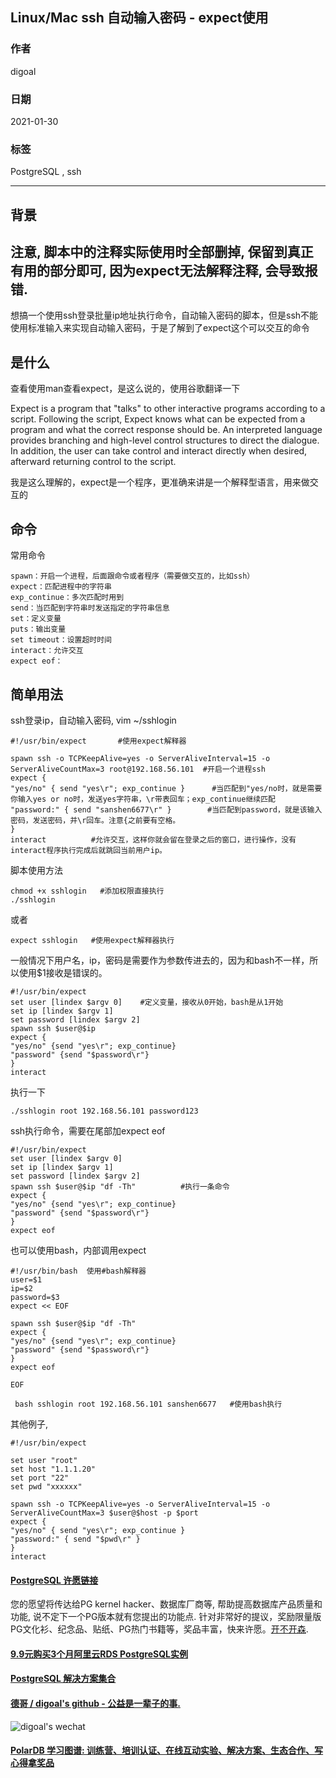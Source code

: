 ## Linux/Mac ssh 自动输入密码 - expect使用  
    
### 作者    
digoal    
    
### 日期    
2021-01-30    
    
### 标签    
PostgreSQL , ssh     
    
----    
    
## 背景    
## 注意, 脚本中的注释实际使用时全部删掉, 保留到真正有用的部分即可, 因为expect无法解释注释, 会导致报错.  
  
想搞一个使用ssh登录批量ip地址执行命令，自动输入密码的脚本，但是ssh不能使用标准输入来实现自动输入密码，于是了解到了expect这个可以交互的命令  
  
## 是什么  
  
查看使用man查看expect，是这么说的，使用谷歌翻译一下  
  
Expect  is  a  program that "talks" to other interactive programs according to a script.  Following the script, Expect knows what can be expected from a program and what the correct response should be.  An interpreted language provides branching and high-level control structures to direct  the  dialogue.  
In addition, the user can take control and interact directly when desired, afterward returning control to the script.  
  
我是这么理解的，expect是一个程序，更准确来讲是一个解释型语言，用来做交互的  
  
## 命令  
常用命令  
  
```  
spawn：开启一个进程，后面跟命令或者程序（需要做交互的，比如ssh）  
expect：匹配进程中的字符串  
exp_continue：多次匹配时用到  
send：当匹配到字符串时发送指定的字符串信息  
set：定义变量  
puts：输出变量  
set timeout：设置超时时间  
interact：允许交互  
expect eof：  
```  
  
## 简单用法  
ssh登录ip，自动输入密码, vim ~/sshlogin  
  
```  
#!/usr/bin/expect       #使用expect解释器  
  
spawn ssh -o TCPKeepAlive=yes -o ServerAliveInterval=15 -o ServerAliveCountMax=3 root@192.168.56.101  #开启一个进程ssh  
expect {  
"yes/no" { send "yes\r"; exp_continue }      #当匹配到"yes/no时，就是需要你输入yes or no时，发送yes字符串，\r带表回车；exp_continue继续匹配  
"password:" { send "sanshen6677\r" }        #当匹配到password，就是该输入密码，发送密码，并\r回车。注意{之前要有空格。  
}  
interact          #允许交互，这样你就会留在登录之后的窗口，进行操作，没有interact程序执行完成后就跳回当前用户ip。  
```  
  
脚本使用方法  
  
```  
chmod +x sshlogin   #添加权限直接执行  
./sshlogin  
```  
  
或者  
  
```  
expect sshlogin   #使用expect解释器执行  
```  
  
一般情况下用户名，ip，密码是需要作为参数传进去的，因为和bash不一样，所以使用$1接收是错误的。  
  
```  
#!/usr/bin/expect  
set user [lindex $argv 0]    #定义变量，接收从0开始，bash是从1开始  
set ip [lindex $argv 1]  
set password [lindex $argv 2]  
spawn ssh $user@$ip  
expect {  
"yes/no" {send "yes\r"; exp_continue}  
"password" {send "$password\r"}  
}  
interact  
```  
  
执行一下  
  
```  
./sshlogin root 192.168.56.101 password123  
```  
  
ssh执行命令，需要在尾部加expect eof  
  
  
```  
#!/usr/bin/expect  
set user [lindex $argv 0]  
set ip [lindex $argv 1]  
set password [lindex $argv 2]  
spawn ssh $user@$ip "df -Th"          #执行一条命令  
expect {  
"yes/no" {send "yes\r"; exp_continue}  
"password" {send "$password\r"}  
}  
expect eof  
```  
  
也可以使用bash，内部调用expect  
  
```  
#!/usr/bin/bash  使用#bash解释器  
user=$1  
ip=$2  
password=$3  
expect << EOF  
  
spawn ssh $user@$ip "df -Th"  
expect {  
"yes/no" {send "yes\r"; exp_continue}  
"password" {send "$password\r"}  
}  
expect eof  
  
EOF  
```  
  
```  
 bash sshlogin root 192.168.56.101 sanshen6677   #使用bash执行  
```  
  
其他例子,   
  
```
#!/usr/bin/expect

set user "root"
set host "1.1.1.20"
set port "22"
set pwd "xxxxxx"

spawn ssh -o TCPKeepAlive=yes -o ServerAliveInterval=15 -o ServerAliveCountMax=3 $user@$host -p $port
expect {
"yes/no" { send "yes\r"; exp_continue }
"password:" { send "$pwd\r" }
}
interact
```
  
  
#### [PostgreSQL 许愿链接](https://github.com/digoal/blog/issues/76 "269ac3d1c492e938c0191101c7238216")
您的愿望将传达给PG kernel hacker、数据库厂商等, 帮助提高数据库产品质量和功能, 说不定下一个PG版本就有您提出的功能点. 针对非常好的提议，奖励限量版PG文化衫、纪念品、贴纸、PG热门书籍等，奖品丰富，快来许愿。[开不开森](https://github.com/digoal/blog/issues/76 "269ac3d1c492e938c0191101c7238216").  
  
  
#### [9.9元购买3个月阿里云RDS PostgreSQL实例](https://www.aliyun.com/database/postgresqlactivity "57258f76c37864c6e6d23383d05714ea")
  
  
#### [PostgreSQL 解决方案集合](https://yq.aliyun.com/topic/118 "40cff096e9ed7122c512b35d8561d9c8")
  
  
#### [德哥 / digoal's github - 公益是一辈子的事.](https://github.com/digoal/blog/blob/master/README.md "22709685feb7cab07d30f30387f0a9ae")
  
  
![digoal's wechat](../pic/digoal_weixin.jpg "f7ad92eeba24523fd47a6e1a0e691b59")
  
  
#### [PolarDB 学习图谱: 训练营、培训认证、在线互动实验、解决方案、生态合作、写心得拿奖品](https://www.aliyun.com/database/openpolardb/activity "8642f60e04ed0c814bf9cb9677976bd4")
  
